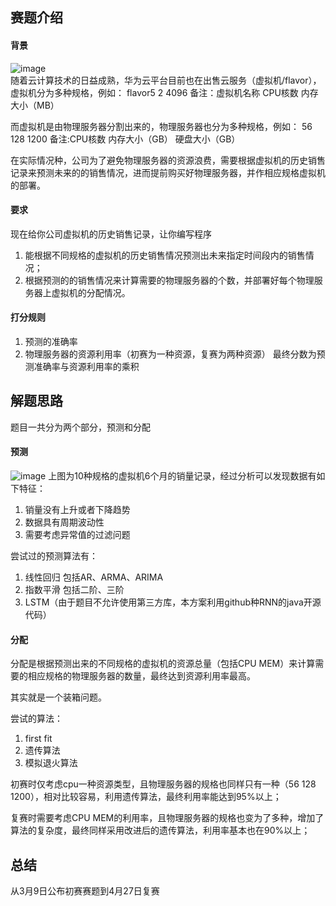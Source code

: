 ## 赛题介绍
#### 背景
![image](https://github.com/yezhibo/2018-Huawei-CodeCraft/raw/master/picture/赛题描述图1.jpg)  
  随着云计算技术的日益成熟，华为云平台目前也在出售云服务（虚拟机/flavor），虚拟机分为多种规格，例如： flavor5 2 4096 备注：虚拟机名称 CPU核数 内存大小（MB）

  而虚拟机是由物理服务器分割出来的，物理服务器也分为多种规格，例如： 56 128 1200  备注:CPU核数 内存大小（GB） 硬盘大小（GB）

  在实际情况种，公司为了避免物理服务器的资源浪费，需要根据虚拟机的历史销售记录来预测未来的的销售情况，进而提前购买好物理服务器，并作相应规格虚拟机的部署。

#### 要求
  现在给你公司虚拟机的历史销售记录，让你编写程序
  1.  能根据不同规格的虚拟机的历史销售情况预测出未来指定时间段内的销售情况；
  2.  根据预测的的销售情况来计算需要的物理服务器的个数，并部署好每个物理服务器上虚拟机的分配情况。
#### 打分规则
  1. 预测的准确率
  2. 物理服务器的资源利用率（初赛为一种资源，复赛为两种资源）
  最终分数为预测准确率与资源利用率的乘积

## 解题思路
  题目一共分为两个部分，预测和分配
#### 预测
![image](https://github.com/yezhibo/2018-Huawei-CodeCraft/raw/master/picture/历史数据趋势.jpg)
上图为10种规格的虚拟机6个月的销量记录，经过分析可以发现数据有如下特征：
1. 销量没有上升或者下降趋势
2. 数据具有周期波动性
3. 需要考虑异常值的过滤问题

尝试过的预测算法有：
1. 线性回归 包括AR、ARMA、ARIMA
2. 指数平滑 包括二阶、三阶
3. LSTM（由于题目不允许使用第三方库，本方案利用github种RNN的java开源代码）

#### 分配
分配是根据预测出来的不同规格的虚拟机的资源总量（包括CPU MEM）来计算需要的相应规格的物理服务器的数量，最终达到资源利用率最高。

其实就是一个装箱问题。

尝试的算法：
1. first fit
2. 遗传算法
3. 模拟退火算法

初赛时仅考虑cpu一种资源类型，且物理服务器的规格也同样只有一种（56 128 1200），相对比较容易，利用遗传算法，最终利用率能达到95%以上；

复赛时需要考虑CPU MEM的利用率，且物理服务器的规格也变为了多种，增加了算法的复杂度，最终同样采用改进后的遗传算法，利用率基本也在90%以上；


## 总结

从3月9日公布初赛赛题到4月27日复赛
























































